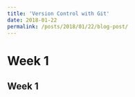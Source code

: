 ```yaml
---
title: 'Version Control with Git'
date: 2018-01-22
permalink: /posts/2018/01/22/blog-post/
---
```


# Week 1
## Week 1
